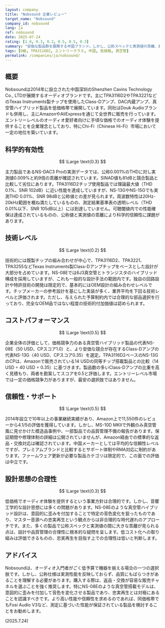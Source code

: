 ```yaml
---
layout: company
title: "Nobsound 企業レビュー"
target_name: "Nobsound"
company_id: nobsound
lang: ja
ref: nobsound
date: 2025-07-24
rating: [1.8, 0.3, 0.2, 0.5, 0.5, 0.3]
summary: "安価な製品群を展開する中国ブランド。しかし、公称スペックと実測値の乖離、真空管を用いた非合理な設計思想、限定的な技術レベルなど多くの課題を抱える。コストパフォーマンスも限定的であり、総合的な評価は低い。"
tags: [D級, TPA3116D2, エントリークラス, 中国, 低価格, 真空管]
permalink: /companies/ja/nobsound/
---
```

## 概要

Nobsoundは2014年に設立された中国深圳のShenzhen Cavins Technology Co., LTDが展開するオーディオブランドです。主にTPA3116D2やTPA3221などのTexas Instruments製チップを使用したClass-Dアンプ、DAC内蔵アンプ、真空管ハイブリッド製品を低価格帯で展開しています。同社はDouk Audioブランドも併用し、主にAmazonやAliExpressを通じて全世界に販売を行っています。エントリーレベルのオーディオ愛好者向けに手頃な価格でのオーディオ体験を提供することを企業理念としており、特にChi-Fi（Chinese Hi-Fi）市場において一定の地位を築いています。

## 科学的有効性

$$ \Large \text{0.3} $$

主力製品であるNS-DAC3 Proの実測データでは、公称0.001%のTHDに対し実測値0.009%と約9倍の乖離が確認されています。SINAD値も81dBと競合製品と比較して劣位にあります。TPA3116D2チップ使用製品では理論最大値（THD 0.1%、SNR 102dB）に近い性能を達成していますが、NS-13GやNS-15Gでも実測THD 0.01%、SNR 98dBと公称値との差が見られます。周波数特性は20Hz-20kHz範囲を概ね満たしているものの、測定結果基準表の透明レベル（THD 0.01%以下、SNR 105dB以上）には到達していません。可聴閾値内での性能確保は達成されているものの、公称値と実測値の乖離により科学的信頼性に課題があります。

## 技術レベル

$$ \Large \text{0.2} $$

技術的には既製チップの組み合わせが中心で、TPA3116D2、TPA3221、TPA3255などTexas Instruments製Class-Dアンプチップをベースとした設計が大部分を占めています。NS-08Eでは6J3真空管とトランジスタのハイブリッド構成を採用していますが、これも一般的な設計手法の範囲内です。独自の回路設計や特許技術の開発は限定的で、基本的にはOEM設計の組み合わせレベルです。チップメーカーの参考設計を基にした実装が多く、業界平均を下回る技術レベルと評価されます。ただし、与えられた予算制約内では合理的な部品選択を行っており、完全なOEM品ではない程度の技術的付加価値は認められます。

## コストパフォーマンス

$$ \Large \text{0.5} $$

企業全体の評価として、価格競争力のある真空管ハイブリッド製品の代表NS-08E（50 USD、CPスコア1.0）と、より安価な競合が存在するClass-Dアンプの代表NS-13G（40 USD、CPスコア0.35）を選定。TPA3116D2ベースのNS-13GのCPは、Amazonで販売されている14 USDの同等チップ搭載製品との比較（14 USD ÷ 40 USD = 0.35）に基づきます。製品数の多いClass-Dアンプの比重を高く見積もり、両者を勘案してスコアを0.5と評価します。エントリーレベル市場では一定の価格競争力がありますが、最安の選択肢ではありません。

## 信頼性・サポート

$$ \Large \text{0.5} $$

2014年設立で10年以上の事業継続実績があり、Amazon上で11,550件のレビューから4.1/5の評価を獲得しています。しかし、MS-10D MKIIで外観のみ真空管風に見せかけた模造品事例や、一部製品での品質管理不備の報告があります。保証期間や修理体制の詳細は公開されていませんが、Amazon経由での標準的な返品・交換対応は確認されています。中国メーカーとしては平均的な信頼性レベルですが、プレミアムブランドと比較するとサポート体制やRMA対応に制約があります。ファームウェア更新が必要な製品カテゴリは限定的で、この面での評価は中立です。

## 設計思想の合理性

$$ \Large \text{0.3} $$

低価格でオーディオ体験を提供するという事業方針は合理的です。しかし、音響工学的な設計思想には多くの問題があります。NS-08Eのような真空管ハイブリッド設計は、意図的に歪みを付加することで特定の音色変化を狙ったものであり、マスター音源への忠実再生という観点からは非合理的な時代遅れのアプローチです。また、多くの製品で公称スペックと実測値の間に大きな乖離が見られる点は、設計や品質管理の合理性に根本的な疑問を呈します。低コスト化への取り組みは評価できるものの、忠実再生を目指す上での合理性は低いと判断します。

## アドバイス

Nobsoundは、オーディオ入門者がごく低予算で機器を揃える場合の一つの選択肢です。しかし、公称仕様は実測性能を反映しておらず、品質にもばらつきがあることを理解する必要があります。購入する際は、返品・交換が容易な販売チャネルを選ぶことを強く推奨します。特にNS-08Eのような真空管搭載モデルは、意図的に歪みを付加して音色を変化させる製品であり、忠実再生とは対極にあることを認識すべきです。より高い性能や信頼性を求めるのであれば、同価格帯でもFosi Audio V3など、測定に基づいた性能が保証されている製品を検討することをお勧めします。

(2025.7.24)

